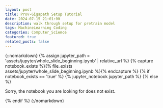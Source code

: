 ```yaml
---
layout: post
title: Prov-Gigapath Setup Tutorial
date: 2024-07-15 21:01:00
description: walk through setup for pretrain model
tags: MachineLearning Coding
categories: Computer_Science
featured: true
related_posts: false
---
```



{::nomarkdown}
{% assign jupyter_path = 'assets/jupyter/whole_slide_beginning.ipynb' | relative_url %}
{% capture notebook_exists %}{% file_exists assets/jupyter/whole_slide_beginning.ipynb %}{% endcapture %}
{% if notebook_exists == 'true' %}
  {% jupyter_notebook jupyter_path %}
{% else %}
  <p>Sorry, the notebook you are looking for does not exist.</p>
{% endif %}
{:/nomarkdown}
